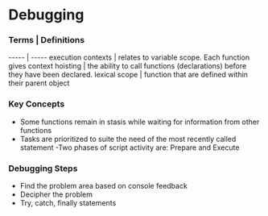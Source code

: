# Debugging

### Terms | Definitions
----- | -----
execution contexts | relates to variable scope. Each function gives context
hoisting | the ability to call functions (declarations) before they have been declared. 
lexical scope | function that are defined within their parent object


### Key Concepts

- Some functions remain in stasis while waiting for information from other functions
- Tasks are prioritized to suite the need of the most recently called statement
-Two phases of script activity are: Prepare and Execute

### Debugging Steps

- Find the problem area based on console feedback
- Decipher the problem
- Try, catch, finally statements